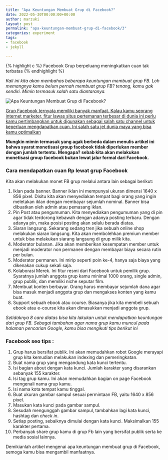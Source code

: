 ```yaml
---
title: "Apa Keuntungan Membuat Grup di Facebook?"
date: 2022-05-30T00:00:00+00:00
author: marzuki
layout: post
permalink: "apa-keuntungan-membuat-grup-di-facebook/3"
categories: experiment
tags: 
- facebook
- jekyll

---
```

{% highlight c %}
Facebook Grup berpeluang meningkatkan cuan tak terbatas
{% endhighlight %}

*Kali ini kita akan membahas beberapa keuntungan membuat grup FB. Loh memangnya kamu belum pernah membuat grup FB? tenang, kamu gak sendiri. Mimin termasuk salah satu diantaranya.*

![Apa Keuntungan Membuat Grup di Facebook?](/pageone/assets/images/Apa-keuntungan-membuat-grup-di-Facebook.png)

<u>Grup Facebook ternyata memiliki banyak manfaat. Kalau kamu seorang internet marketer, fitur lawas situs pertemanan terbesar di dunia ini perlu kamu pertimbangkan untuk digunakan sebagai salah satu channel untuk keperluan mengdapatkan cuan. Ini salah satu jet dunia maya yang bisa kamu optimalkan</u>

**Mungkin mimin termasuk yang agak berbeda dalam menulis artikel ini bahwa syarat monetisasi group facebook tidak diperlukan member dengan jumlah tertentu. Mengapa? sebab kita akan melakukan monetisasi group facebook bukan lewat jalur formal dari Facebook.**

### Cara mendapatkan cuan Rp lewat grup Facebook

Kita akan melakukan monet FB grup melalui antara lain sebagai berikut:

1. Iklan pada banner. Banner iklan ini mempunyai ukuran dimensi 1640 x 856 pixel. Disitu kita akan menyediakan tempat bagi orang yang ingin meletakan iklan dengan membayar sejumlah nominal. Banner bisa dibuatkan oleh admin atau pemasang iklan.
2. Pin Post atau pengumuman. Kita menyediakan pengumuman yang di pin agar tidak terdorong kebawah dengan adanya posting terbaru. Dengan adanya pin, maka posisi posting akan selalu berada diatas.
3. Siaran langsung. Sekarang sedang tren jika sebuah online shop melakukan siaran langsung. Kita akan membolehkan premium member untuk bisa melakukan siarang langsung di grup milik kita.
4. Moderator bulanan. Jika akan memberikan kesempatan member untuk menjadi moderator non permanen dengan membayar biaya secara rutin per bulan.
5. Moderator permanen. Ini mirip seperti poin ke-4, hanya saja biaya yang dikenakan cukup sekali saja.
6. Kolaborasi Merek. Ini fitur resmi dari Facebook untuk pemilik grup. Syaratnya jumlah anggota grup kamu minimal 1000 orang, single admin, grup publik, dan memiliki niche seputar film.
7. Membuat konten berbayar. Orang harus membayar sejumlah dana agar bisa masuk menjadi anggota grup dan mengakses konten yang kamu buat.
8. Support sebuah ebook atau course. Biasanya jika kita membeli sebuah ebook atau e-course kita akan dimasukkan menjadi anggota grup.

*Setidaknya 8 cara diatas bisa kita lakukan untuk mendapatkan keuntungan dari grup FB. Sebagai tambahan agar nama grup kamu muncul pada halaman pencarian Google, kamu bisa mengikuti tips berikut ini*

### Facebook seo tips :
1. Grup harus bersifat publik. Ini akan memudahkan robot Google merayapi grup kita kemudian melakukan indexing dan pemeringkatan.
2. Buat nama grup yang mengandung kata kunci tertentu.
3. Isi bagian about dengan kata kunci. Jumlah karakter yang disarankan sebanyak 155 karakter.
4. Isi tag grup kamu. Ini akan memudahkan bagian on page Facebook mengenali nama grup kamu.
5. Isi nama kota tempat kamu tinggal.
6. Buat ukuran gambar sampul sesuai permintaan FB, yaitu 1640 x 856 pixel.
7. Masukan kata kunci pada gambar sampul.
8. Sesudah mengunggah gambar sampul, tambahkan lagi kata kunci, hashtag dan *check in*.
9. Setiap posting, sebaiknya dimulai dengan kata kunci. Maksimalkan 155 karakter pertama.
10. Perbanyak share grup kamu di grup Fb lain yang bersifat publik serta ke media sosial lainnya.

Demikianlah artikel mengenai apa keuntungan membuat grup di Facebook, semoga kamu bisa mengambil manfaatnya.

